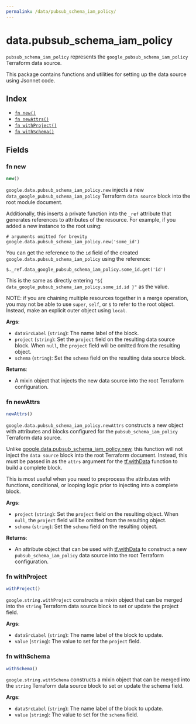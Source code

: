 ```yaml
---
permalink: /data/pubsub_schema_iam_policy/
---
```


# data.pubsub_schema_iam_policy

`pubsub_schema_iam_policy` represents the `google_pubsub_schema_iam_policy` Terraform data source.



This package contains functions and utilities for setting up the data source using Jsonnet code.


## Index

* [`fn new()`](#fn-new)
* [`fn newAttrs()`](#fn-newattrs)
* [`fn withProject()`](#fn-withproject)
* [`fn withSchema()`](#fn-withschema)

## Fields

### fn new

```ts
new()
```


`google.data.pubsub_schema_iam_policy.new` injects a new `data_google_pubsub_schema_iam_policy` Terraform `data source`
block into the root module document.

Additionally, this inserts a private function into the `_ref` attribute that generates references to attributes of the
resource. For example, if you added a new instance to the root using:

    # arguments omitted for brevity
    google.data.pubsub_schema_iam_policy.new('some_id')

You can get the reference to the `id` field of the created `google.data.pubsub_schema_iam_policy` using the reference:

    $._ref.data_google_pubsub_schema_iam_policy.some_id.get('id')

This is the same as directly entering `"${ data_google_pubsub_schema_iam_policy.some_id.id }"` as the value.

NOTE: if you are chaining multiple resources together in a merge operation, you may not be able to use `super`, `self`,
or `$` to refer to the root object. Instead, make an explicit outer object using `local`.

**Args**:
  - `dataSrcLabel` (`string`): The name label of the block.
  - `project` (`string`): Set the `project` field on the resulting data source block. When `null`, the `project` field will be omitted from the resulting object.
  - `schema` (`string`): Set the `schema` field on the resulting data source block.

**Returns**:
- A mixin object that injects the new data source into the root Terraform configuration.


### fn newAttrs

```ts
newAttrs()
```


`google.data.pubsub_schema_iam_policy.newAttrs` constructs a new object with attributes and blocks configured for the `pubsub_schema_iam_policy`
Terraform data source.

Unlike [google.data.pubsub_schema_iam_policy.new](#fn-new), this function will not inject the `data source`
block into the root Terraform document. Instead, this must be passed in as the `attrs` argument for the
[tf.withData](https://github.com/tf-libsonnet/core/tree/main/docs#fn-withdata) function to build a complete block.

This is most useful when you need to preprocess the attributes with functions, conditional, or looping logic prior to
injecting into a complete block.

**Args**:
  - `project` (`string`): Set the `project` field on the resulting object. When `null`, the `project` field will be omitted from the resulting object.
  - `schema` (`string`): Set the `schema` field on the resulting object.

**Returns**:
  - An attribute object that can be used with [tf.withData](https://github.com/tf-libsonnet/core/tree/main/docs#fn-withdata) to construct a new `pubsub_schema_iam_policy` data source into the root Terraform configuration.


### fn withProject

```ts
withProject()
```

`google.string.withProject` constructs a mixin object that can be merged into the `string`
Terraform data source block to set or update the project field.



**Args**:
  - `dataSrcLabel` (`string`): The name label of the block to update.
  - `value` (`string`): The value to set for the `project` field.


### fn withSchema

```ts
withSchema()
```

`google.string.withSchema` constructs a mixin object that can be merged into the `string`
Terraform data source block to set or update the schema field.



**Args**:
  - `dataSrcLabel` (`string`): The name label of the block to update.
  - `value` (`string`): The value to set for the `schema` field.
